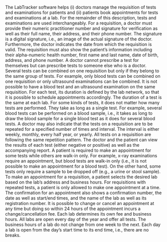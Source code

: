 The LabTracker software helps (i) doctors manage the requisition of tests and examinations for patients and (ii) patients book appointments for tests and examinations at a lab. For the remainder of this description, tests and examinations are used interchangeably. 
For a requisition, a doctor must provide their numeric practitioner number and signature for verification as well as their full name, their address, and their phone number. The signature is a digital signature, i.e., an image of the actual signature of the doctor. Furthermore, the doctor indicates the date from which the requisition is valid. The requisition must also show the patient’s information including their alpha-numeric health number, first name and last name, date of birth, address, and phone number. A doctor cannot prescribe a test for themselves but can prescribe tests to someone else who is a doctor. 
Several tests can be combined on one requisition but only if they belong to the same group of tests. For example, only blood tests can be combined on one requisition or only ultrasound examinations can be combined. It is not possible to have a blood test and an ultrasound examination on the same requisition. For each test, its duration is defined by the lab network, so that it is possible to schedule appointments accordingly. The duration of a test is the same at each lab. For some kinds of tests, it does not matter how many tests are performed. They take as long as a single test. For example, several blood tests can be performed on a blood sample, i.e., it takes as long to draw the blood sample for a single blood test as it does for several blood tests. 
A doctor may also indicate that the tests on a requisition are to be repeated for a specified number of times and interval. The interval is either weekly, monthly, every half year, or yearly. All tests on a requisition are following the same repetition pattern. 
The doctor and the patient can view the results of each test (either negative or positive) as well as the accompanying report. 
A patient is required to make an appointment for some tests while others are walk-in only. For example, x-ray examinations require an appointment, but blood tests are walk-in only (i.e., it is not possible to make an appointment for a blood test). On the other hand, some tests only require a sample to be dropped off (e.g., a urine or stool sample). 
To make an appointment for a requisition, a patient selects the desired lab based on the lab’s address and business hours. For requisitions with repeated tests, a patient is only allowed to make one appointment at a time. The confirmation for an appointment also shows a confirmation number, the date as well as start/end times, and the name of the lab as well as its registration number. It is possible to change or cancel an appointment at any time but doing so within 24 hours of the appointment incurs a change/cancellation fee. Each lab determines its own fee and business hours. All labs are open every day of the year and offer all tests. The business hours of a lab do not change from one week to the next. Each day a lab is open from the day’s start time to its end time, i.e., there are no breaks.